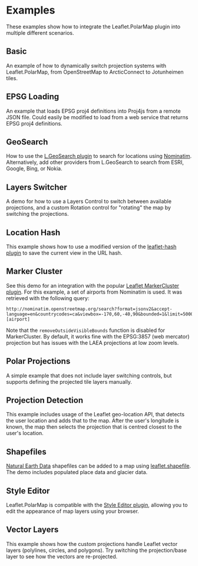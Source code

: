 # Examples

These examples show how to integrate the Leaflet.PolarMap plugin into multiple different scenarios.

## Basic

An example of how to dynamically switch projection systems with Leaflet.PolarMap, from OpenStreetMap to ArcticConnect to Jotunheimen tiles.

## EPSG Loading

An example that loads EPSG proj4 definitions into Proj4js from a remote JSON file. Could easily be modified to load from a web service that returns EPSG proj4 definitions.

## GeoSearch

How to use the [L.GeoSearch plugin](https://github.com/smeijer/L.GeoSearch) to search for locations using [Nominatim](https://wiki.openstreetmap.org/wiki/Nominatim). Alternatively, add other providers from L.GeoSearch to search from ESRI, Google, Bing, or Nokia.

## Layers Switcher

A demo for how to use a Layers Control to switch between available projections, and a custom Rotation control for "rotating" the map by switching the projections.

## Location Hash

This example shows how to use a modified version of the [leaflet-hash plugin](https://github.com/mlevans/leaflet-hash) to save the current view in the URL hash.

## Marker Cluster

See this demo for an integration with the popular [Leaflet MarkerCluster plugin](https://github.com/Leaflet/Leaflet.markercluster). For this example, a set of airports from Nominatim is used. It was retrieved with the following query:

    http://nominatim.openstreetmap.org/search?format=jsonv2&accept-language=en&countrycodes=ca&viewbox=-170,60,-40,90&bounded=1&limit=5000&q=[airport]

Note that the `removeOutsideVisibleBounds` function is disabled for MarkerCluster. By default, it works fine with the EPSG:3857 (web mercator) projection but has issues with the LAEA projections at low zoom levels.

## Polar Projections

A simple example that does not include layer switching controls, but supports defining the projected tile layers manually.

## Projection Detection

This example includes usage of the Leaflet geo-location API, that detects the user location and adds that to the map. After the user's longitude is known, the map then selects the projection that is centred closest to the user's location.

## Shapefiles

[Natural Earth Data](http://www.naturalearthdata.com/downloads/) shapefiles can be added to a map using [leaflet.shapefile](https://github.com/calvinmetcalf/leaflet.shapefile). The demo includes populated place data and glacier data.

## Style Editor

Leaflet.PolarMap is compatible with the [Style Editor plugin](https://github.com/dwilhelm89/Leaflet.StyleEditor), allowing you to edit the appearance of map layers using your browser.

## Vector Layers

This example shows how the custom projections handle Leaflet vector layers (polylines, circles, and polygons). Try switching the projection/base layer to see how the vectors are re-projected.
